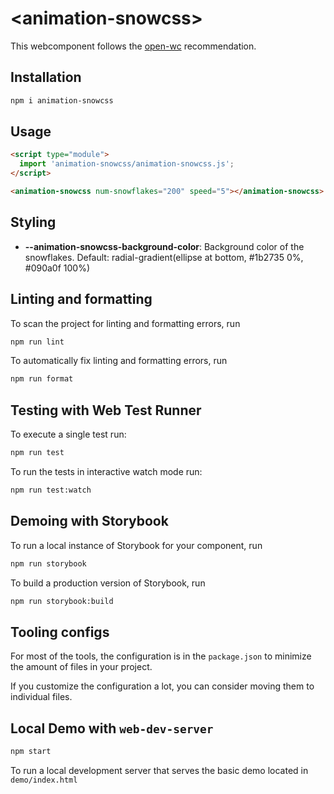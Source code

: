 # \<animation-snowcss>

This webcomponent follows the [open-wc](https://github.com/open-wc/open-wc) recommendation.

## Installation

```bash
npm i animation-snowcss
```

## Usage

```html
<script type="module">
  import 'animation-snowcss/animation-snowcss.js';
</script>

<animation-snowcss num-snowflakes="200" speed="5"></animation-snowcss>
```

## Styling

- **--animation-snowcss-background-color**: Background color of the snowflakes. Default: radial-gradient(ellipse at bottom, #1b2735 0%, #090a0f 100%)

## Linting and formatting

To scan the project for linting and formatting errors, run

```bash
npm run lint
```

To automatically fix linting and formatting errors, run

```bash
npm run format
```

## Testing with Web Test Runner

To execute a single test run:

```bash
npm run test
```

To run the tests in interactive watch mode run:

```bash
npm run test:watch
```

## Demoing with Storybook

To run a local instance of Storybook for your component, run

```bash
npm run storybook
```

To build a production version of Storybook, run

```bash
npm run storybook:build
```

## Tooling configs

For most of the tools, the configuration is in the `package.json` to minimize the amount of files in your project.

If you customize the configuration a lot, you can consider moving them to individual files.

## Local Demo with `web-dev-server`

```bash
npm start
```

To run a local development server that serves the basic demo located in `demo/index.html`

